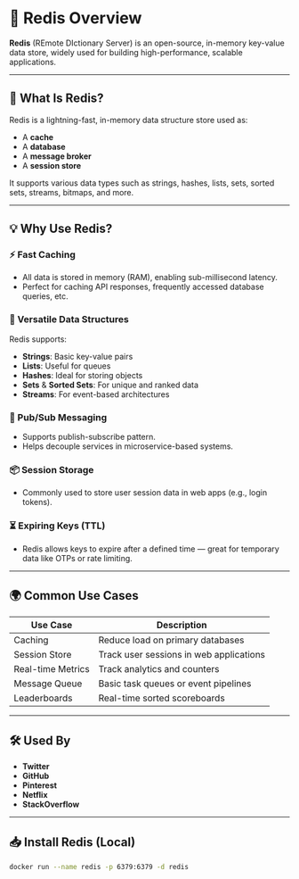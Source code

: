 # 🚀 Redis Overview

**Redis** (REmote DIctionary Server) is an open-source, in-memory key-value data store, widely used for building high-performance, scalable applications.

---

## 🔧 What Is Redis?

Redis is a lightning-fast, in-memory data structure store used as:

- A **cache**
- A **database**
- A **message broker**
- A **session store**

It supports various data types such as strings, hashes, lists, sets, sorted sets, streams, bitmaps, and more.

---

## 💡 Why Use Redis?

### ⚡ Fast Caching
- All data is stored in memory (RAM), enabling sub-millisecond latency.
- Perfect for caching API responses, frequently accessed database queries, etc.

### 🧠 Versatile Data Structures
Redis supports:
- **Strings**: Basic key-value pairs
- **Lists**: Useful for queues
- **Hashes**: Ideal for storing objects
- **Sets** & **Sorted Sets**: For unique and ranked data
- **Streams**: For event-based architectures

### 🔁 Pub/Sub Messaging
- Supports publish-subscribe pattern.
- Helps decouple services in microservice-based systems.

### 📦 Session Storage
- Commonly used to store user session data in web apps (e.g., login tokens).

### ⏳ Expiring Keys (TTL)
- Redis allows keys to expire after a defined time — great for temporary data like OTPs or rate limiting.

---

## 🌍 Common Use Cases

| Use Case         | Description                             |
|------------------|-----------------------------------------|
| Caching          | Reduce load on primary databases         |
| Session Store    | Track user sessions in web applications |
| Real-time Metrics| Track analytics and counters             |
| Message Queue    | Basic task queues or event pipelines     |
| Leaderboards     | Real-time sorted scoreboards             |

---

## 🛠 Used By

- **Twitter**
- **GitHub**
- **Pinterest**
- **Netflix**
- **StackOverflow**

---

## 📥 Install Redis (Local)

```bash
docker run --name redis -p 6379:6379 -d redis
```
